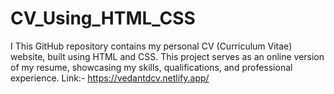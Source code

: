 # CV_Using_HTML_CSS
I This GitHub repository contains my personal CV (Curriculum Vitae) website, built using HTML and CSS. This project serves as an online version of my resume, showcasing my skills, qualifications, and professional experience.
Link:- https://vedantdcv.netlify.app/
